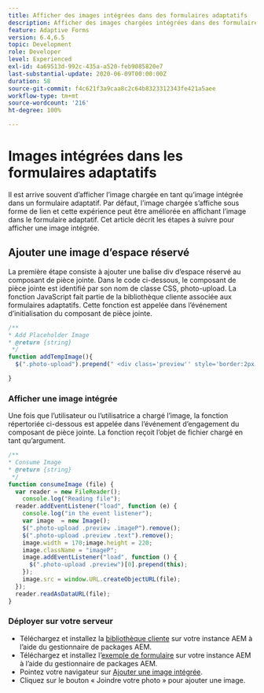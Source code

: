 ```yaml
---
title: Afficher des images intégrées dans des formulaires adaptatifs
description: Afficher des images chargées intégrées dans des formulaires adaptatifs
feature: Adaptive Forms
version: 6.4,6.5
topic: Development
role: Developer
level: Experienced
exl-id: 4a69513d-992c-435a-a520-feb9085820e7
last-substantial-update: 2020-06-09T00:00:00Z
duration: 58
source-git-commit: f4c621f3a9caa8c2c64b8323312343fe421a5aee
workflow-type: tm+mt
source-wordcount: '216'
ht-degree: 100%

---
```


# Images intégrées dans les formulaires adaptatifs

Il est arrive souvent d’afficher l’image chargée en tant qu’image intégrée dans un formulaire adaptatif. Par défaut, l’image chargée s’affiche sous forme de lien et cette expérience peut être améliorée en affichant l’image dans le formulaire adaptatif. Cet article décrit les étapes à suivre pour afficher une image intégrée.

## Ajouter une image d’espace réservé

La première étape consiste à ajouter une balise div d’espace réservé au composant de pièce jointe. Dans le code ci-dessous, le composant de pièce jointe est identifié par son nom de classe CSS, photo-upload. La fonction JavaScript fait partie de la bibliothèque cliente associée aux formulaires adaptatifs. Cette fonction est appelée dans l’événement d’initialisation du composant de pièce jointe.

```javascript
/**
* Add Placeholder Image
* @return {string} 
 */
function addTempImage(){
  $(".photo-upload").prepend(" <div class='preview'' style='border:2px solid;height:225px;width:175px;text-align:center'><br><br><div class='text'>3.5mm * 4.5mm<br>2Mb max<br>Min 600dpi</div></div><br>");

}
```

### Afficher une image intégrée

Une fois que l’utilisateur ou l’utilisatrice a chargé l’image, la fonction répertoriée ci-dessous est appelée dans l’événement d’engagement du composant de pièce jointe. La fonction reçoit l’objet de fichier chargé en tant qu’argument.

```javascript
/**
* Consume Image
* @return {string} 
 */
function consumeImage (file) {
  var reader = new FileReader();
    console.log("Reading file");
  reader.addEventListener("load", function (e) {
    console.log("in the event listener");
    var image  = new Image();
    $(".photo-upload .preview .imageP").remove();
    $(".photo-upload .preview .text").remove();
    image.width = 170;image.height = 220;
    image.className = "imageP";
    image.addEventListener("load", function () {
      $(".photo-upload .preview")[0].prepend(this);
    });
    image.src = window.URL.createObjectURL(file);
  });
  reader.readAsDataURL(file); 
}
```

### Déployer sur votre serveur

* Téléchargez et installez la [bibliothèque cliente](assets/inline-image-client-library.zip) sur votre instance AEM à l’aide du gestionnaire de packages AEM.
* Téléchargez et installez l’[exemple de formulaire](assets/inline-image-af.zip) sur votre instance AEM à l’aide du gestionnaire de packages AEM.
* Pointez votre navigateur sur [Ajouter une image intégrée](http://localhost:4502/content/dam/formsanddocuments/addinlineimage/jcr:content?wcmmode=disabled).
* Cliquez sur le bouton « Joindre votre photo » pour ajouter une image.
